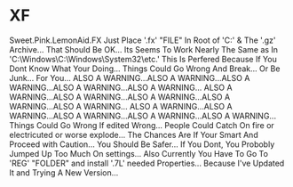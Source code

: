 # XF
Sweet.Pink.LemonAid.FX
Just Place '.fx' "FILE" In Root of 'C:\' & The '.gz' Archive...
That Should Be OK... Its Seems To Work Nearly The Same as In 'C:\Windows\C:\Windows\System32\etc.'
This Is Perfered Because If You Dont Know What Your Doing... Things Could Go Wrong And Break... Or Be Junk... For You...
ALSO A WARNING...ALSO A WARNING...ALSO A WARNING...ALSO A WARNING...ALSO A WARNING...
ALSO A WARNING...ALSO A WARNING...ALSO A WARNING...ALSO A WARNING...ALSO A WARNING...
ALSO A WARNING...ALSO A WARNING...ALSO A WARNING...ALSO A WARNING...ALSO A WARNING...
Things Could Go Wrong If edited Wrong... People Could Catch On fire or electricuted or worse explode...
The Chances Are If Your Smart And Proceed with Caution... You Should Be Safer... If You Dont, You Probobly Jumped Up Too Much On settings...
Also Currently You Have To Go To 'REG' "FOLDER" and install '.7L' needed Properties... Because I've Updated It and Trying A New Version...
